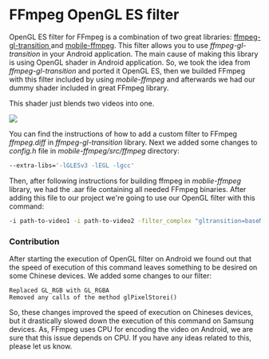 # FFmpeg OpenGL ES filter
OpenGL ES filter for FFmpeg is a combination of two great libraries: [ffmpeg-gl-transition
](https://github.com/transitive-bullshit/ffmpeg-gl-transition) and [mobile-ffmpeg](https://github.com/tanersener/mobile-ffmpeg). This filter allows you to use *ffmpeg-gl-transition* in your Android application.
The main cause of making this library is using OpenGL shader in Android application. So, we took the idea from *ffmpeg-gl-transition* and ported it OpenGL ES, then we builded FFmpeg with this filter included by using *mobile-ffmpeg* and afterwards we had our dummy shader included in great FFmpeg library.

This shader just blends two videos into one.

![](https://media.giphy.com/media/iJJKKoAQxqACOszX4D/giphy.gif)

You can find the instructions of how to add a custom filter to FFmpeg *ffmpeg.diff* in *ffmpeg-gl-transition* library. Next we added some changes to *config.h* file in *mobile-ffmpeg/src/ffmpeg* directory: 
```sh
--extra-libs='-lGLESv3 -lEGL -lgcc'
```
Then, after following instructions for building ffmpeg in *moblie-ffmpeg* library, we had the .aar file containing all needed FFmpeg binaries. After adding this file to our project we're going to use our OpenGL filter with this command: 
```sh
-i path-to-video1 -i path-to-video2 -filter_complex "gltransition=baseMix=1:blendMix=1" -y out.mp4
```
### Contribution
After starting the execution of OpenGL filter on Android we found out that the speed of execution of this command leaves something to be desired on some Chinese devices. We added some changes to our filter:
```
Replaced GL_RGB with GL_RGBA
Removed any calls of the method glPixelStorei() 
```
So, these changes improved the speed of execution on Chineses devices, but it drastically slowed down the execution of this command on Samsung devices. As, FFmpeg uses CPU for encoding the video on Android, we are sure that this issue depends on CPU. If you have any ideas related to this, please let us know. 